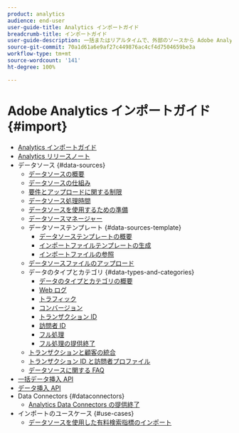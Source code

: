 ```yaml
---
product: analytics
audience: end-user
user-guide-title: Analytics インポートガイド
breadcrumb-title: インポートガイド
user-guide-description: 一括またはリアルタイムで、外部のソースから Adobe Analytics にデータを取り込みます。
source-git-commit: 70a1d61a6e9af27c449876ac4cf4d7504659be3a
workflow-type: tm+mt
source-wordcount: '141'
ht-degree: 100%

---
```



# Adobe Analytics インポートガイド {#import}

+ [Analytics インポートガイド](home.md)
+ [Analytics リリースノート](https://experienceleague.adobe.com/docs/analytics/release-notes/latest.html?lang=ja)
+ データソース {#data-sources}
   + [データソースの概要](c-data-sources/datasrc-home.md)
   + [データソースの仕組み](c-data-sources/datasrc-how-data-sources-works.md)
   + [要件とアップロードに関する制限](c-data-sources/datasrc-requirements.md)
   + [データソース処理時間](c-data-sources/datasrc-processing-time.md)
   + [データソースを使用するための準備](c-data-sources/datasrc-preparing.md)
   + [データソースマネージャー](c-data-sources/datasrc-manager.md)
   + データソーステンプレート {#data-sources-template}
      + [データソーステンプレートの概要](c-data-sources/datasrc-template/datasrc-template-file.md)
      + [インポートファイルテンプレートの生成](c-data-sources/datasrc-template/t-datasrc-creating-data-sources-file.md)
      + [インポートファイルの参照](c-data-sources/datasrc-template/datasrc-import-file-reference.md)
   + [データソースファイルのアップロード](c-data-sources/t-datasrc-uploading-data.md)
   + データのタイプとカテゴリ {#data-types-and-categories}
      + [データのタイプとカテゴリの概要](c-data-sources/c-datasrc-types/datasrc-categories.md)
      + [Web ログ](c-data-sources/c-datasrc-types/datasrc-web-log.md)
      + [トラフィック](c-data-sources/c-datasrc-types/datasrc-traffic.md)
      + [コンバージョン](c-data-sources/c-datasrc-types/datasrc-conversion.md)
      + [トランザクション ID](c-data-sources/c-datasrc-types/datasrc-transactionid.md)
      + [訪問者 ID](c-data-sources/c-datasrc-types/datasrc-visitorid.md)
      + [フル処理](c-data-sources/c-datasrc-types/datasrc-full-processing.md)
      + [フル処理の提供終了](c-data-sources/c-datasrc-types/datasrc-fullproc-eol.md)
   + [トランザクションと顧客の統合](c-data-sources/datasrc-integrating-offline-data.md)
   + [トランザクション ID と訪問者プロファイル](c-data-sources/datasrc-tid-visitor-profile.md)
   + [データソースに関する FAQ](c-data-sources/datasrc-faq.md)
+ [一括データ挿入 API](bulk-data-insertion-api/bulk-data-insert.md)
+ [データ挿入 API](c-data-insertion-api/c-data-insertion-api.md)
+ Data Connectors {#dataconnectors}
   + [Analytics Data Connectors の提供終了](data-connectors/data-connectors-eol.md)
+ インポートのユースケース {#use-cases}
   + [データソースを使用した有料検索指標のインポート](use-cases/paid-search-metrics.md)
